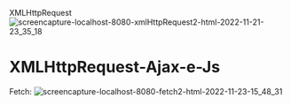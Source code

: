 XMLHttpRequest
![screencapture-localhost-8080-xmlHttpRequest2-html-2022-11-21-23_35_18](https://user-images.githubusercontent.com/69101674/203207138-1fa412e1-f2f0-415c-9da3-441eb4316eae.png)
# XMLHttpRequest-Ajax-e-Js
Fetch:
![screencapture-localhost-8080-fetch2-html-2022-11-23-15_48_31](https://user-images.githubusercontent.com/69101674/203625131-78814a0c-b051-4045-9cf7-48174490aa8c.png)
